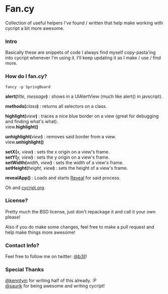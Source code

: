 # Fan.cy
Collection of useful helpers I've found / written that help make working with cycript a bit more awesome.

### Intro
Basically these are snippets of code I always find myself copy-pasta'ing into cycript whenever I'm using it. I'll keep updating it as I make / use / find more.

### How do I fan.cy?
```
fancy -p SpringBoard
```

**alert(**_title, message_**)** : shows <something> in a UIAlertView (much like alert() in javscript).

**methods(**_class_**)** : returns all selectors on a class.  
  
**highlight(**_view_**)** : traces a nice blue border on a view (great for debugging and finding what's what).  
view.**highlight()**

**unhighlight(**_view_**)** : removes said border from a view.  
view.**unhighlight()**  

**setX(**_x, view_**)** : sets the x origin on a view's frame.  
**setY(**_y, view_**)** : sets the y origin on a view's frame.  
**setWidth(**_width, view_**)** : sets the width of a view's frame.  
**setHeight(**_height, view_**)** : sets the height of a view's frame.  

**revealApp()** : Loads and starts [Reveal](http://www.revealapp.com) for said process.  
  
Oh and [cycript.org](http://www.cycript.org/).

### License?
Pretty much the BSD license, just don't repackage it and call it your own please!

Also if you do make some changes, feel free to make a pull request and help make things more awesome!

### Contact Info?
Feel free to follow me on twitter: [@b3ll](https:///www.twitter.com/b3ll)!

### Special Thanks
[@kenntym](https://www.twitter.com/kennytm) for writing half of this already. :P  
[@saurik](http://www.saurik.com/) for being awesome and writing cycript!
